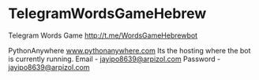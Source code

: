 # TelegramWordsGameHebrew
 Telegram Words Game 
  http://t.me/WordsGameHebrewbot

PythonAnywhere www.pythonanywhere.com
 Its the hosting where the bot is currently running.
 Email - jayipo8639@arpizol.com
 Password - jayipo8639@arpizol.com
